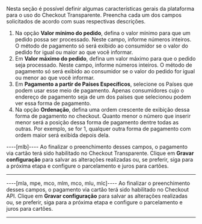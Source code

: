 Nesta seção é possível definir algumas características gerais da plataforma para o uso do Checkout Transparente. Preencha cada um dos campos solicitados de acordo com suas respectivas descrições.

1. Na opção **Valor mínimo do pedido**, defina o valor mínimo para que um pedido possa ser processado. Neste campo, informe números inteiros. O método de pagamento só será exibido ao consumidor se o valor do pedido for igual ou maior ao que você informar.
2. Em **Valor máximo do pedido**, defina um valor máximo para que o pedido seja processado. Neste campo, informe números inteiros. O método de pagamento só será exibido ao consumidor se o valor do pedido for igual ou menor ao que você informar.
3. Em **​​Pagamento a partir de Países Específicos**, selecione os Países que podem usar esse meio de pagamento. Apenas consumidores cujo o endereço de pagamento seja de um dos países que selecionou podem ver essa forma de pagamento.
4. Na opção **Ordenação**, defina uma ordem crescente de exibição dessa forma de pagamento no checkout. Quanto menor o número que inserir menor será a posição dessa forma de pagamento dentre todas as outras. Por exemplo, se for 1, qualquer outra forma de pagamento com ordem maior será exibida depois dela.

----[mlb]----
Ao finalizar o preenchimento desses campos, o pagamento via cartão terá sido habilitado no Checkout Transparente. Clique em **Gravar configuração** para salvar as alterações realizadas ou, se preferir, siga para a próxima etapa e configure o parcelamento e juros para cartões.

------------
----[mla, mpe, mco, mlm, mco, mlu, mlc]----
Ao finalizar o preenchimento desses campos, o pagamento via cartão terá sido habilitado no Checkout API. Clique em **Gravar configuração** para salvar as alterações realizadas ou, se preferir, siga para a próxima etapa e configure o parcelamento e juros para cartões.

------------